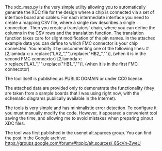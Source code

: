 The xdc_map.py is the very simple utility allowing you to automatically generate the XDC file for the design where a chip is connected via a set of interface board and cables.
For each intermediate interface you need to create a mapping CSV file, where a single row describes a single connection.
Then you create a translators' chain, where you can define the columns in the CSV rows and the translation function.
The translation function takes care for slight modification of the pin names.
In the attached example data you can define to which FMC connector is your chip connected. You modify it by uncommenting one of the following lines:
    #[2,lambda x: x.replace("LA2_","").replace("HB2_","")],
(when it is in the second FMC connecxtor)
    [2,lambda x: x.replace("LA1_","").replace("HB1_","")],
(when it is in the first FMC connecxtor)

The tool itself is published as PUBLIC DOMAIN or under CC0 license.

The attached data are provided only to demonstrate the functionality (they are taken from a sample boards that I was using right now, with the schematic diagrams publically available in the Internet).

The tools is very simple and has minimalistic error detection. To configure it you must manually modify the code. However, it appeared a convenient tool saving the time, and allowing me to avoid mistakes when preparing pinout XDC files.

The tool was first published in the usenet alt.spurces group. You can find the post in the Google archive: https://groups.google.com/forum/#!topic/alt.sources/_8ScVn-ZweU
